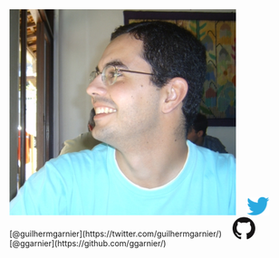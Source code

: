 <img src="static/eu.jpg" width="400px" />

<img src="static/twitter.svg" style="width: 40px; margin: 0 15px" />
[@guilhermgarnier](https://twitter.com/guilhermgarnier/)

<img src="static/github.png" style="width: 40px; margin: 0 15px -5px" />
[@ggarnier](https://github.com/ggarnier/)
